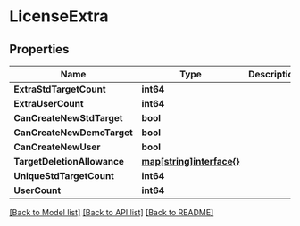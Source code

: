 # LicenseExtra

## Properties

Name | Type | Description | Notes
------------ | ------------- | ------------- | -------------
**ExtraStdTargetCount** | **int64** |  | 
**ExtraUserCount** | **int64** |  | [optional] 
**CanCreateNewStdTarget** | **bool** |  | 
**CanCreateNewDemoTarget** | **bool** |  | [optional] 
**CanCreateNewUser** | **bool** |  | [optional] 
**TargetDeletionAllowance** | [**map[string]interface{}**](.md) |  | 
**UniqueStdTargetCount** | **int64** |  | [optional] 
**UserCount** | **int64** |  | 

[[Back to Model list]](../README.md#documentation-for-models) [[Back to API list]](../README.md#documentation-for-api-endpoints) [[Back to README]](../README.md)


